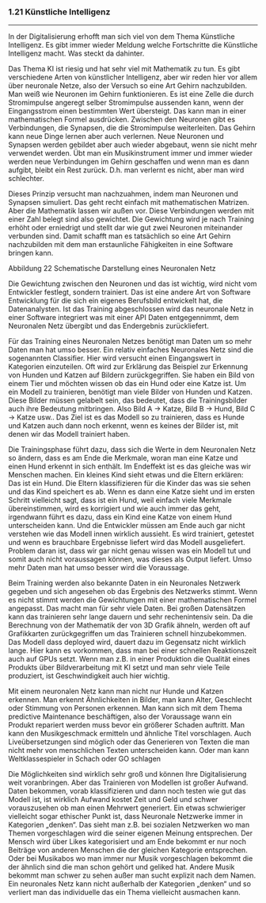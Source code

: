 ### 1.21 Künstliche Intelligenz
---

In der Digitalisierung erhofft man sich viel von dem Thema Künstliche Intelligenz. Es gibt immer wieder Meldung welche Fortschritte die Künstliche Intelligenz macht. Was steckt da dahinter.

Das Thema KI ist riesig und hat sehr viel mit Mathematik zu tun. Es gibt verschiedene Arten von künstlicher Intelligenz, aber wir reden hier vor allem über neuronale Netze, also der Versuch so eine Art Gehirn nachzubilden. Man weiß wie Neuronen im Gehirn funktionieren. Es ist eine Zelle die durch Stromimpulse angeregt selber Stromimpulse aussenden kann, wenn der Eingangsstrom einen bestimmten Wert übersteigt. Das kann man in einer mathematischen Formel ausdrücken. Zwischen den Neuronen gibt es Verbindungen, die Synapsen, die die Stromimpulse weiterleiten. Das Gehirn kann neue Dinge lernen aber auch verlernen. Neue Neuronen und Synapsen werden gebildet aber auch wieder abgebaut, wenn sie nicht mehr verwendet werden. Übt man ein Musikinstrument immer und immer wieder werden neue Verbindungen im Gehirn geschaffen und wenn man es dann aufgibt, bleibt ein Rest zurück. D.h. man verlernt es nicht, aber man wird schlechter.

Dieses Prinzip versucht man nachzuahmen, indem man Neuronen und Synapsen simuliert. Das geht recht einfach mit mathematischen Matrizen. Aber die Mathematik lassen wir außen vor.  Diese Verbindungen werden mit einer Zahl belegt sind also gewichtet. Die Gewichtung wird je nach Training erhöht oder erniedrigt und stellt dar wie gut zwei Neuronen miteinander verbunden sind. Damit schafft man es tatsächlich so eine Art Gehirn nachzubilden mit dem man erstaunliche Fähigkeiten in eine Software bringen kann.

Abbildung 22 Schematische Darstellung eines Neuronalen Netz

Die Gewichtung zwischen den Neuronen und das ist wichtig, wird nicht vom Entwickler festlegt, sondern trainiert. Das ist eine andere Art von Software Entwicklung für die sich ein eigenes Berufsbild entwickelt hat, die Datenanalysten. Ist das Training abgeschlossen wird das neuronale Netz in einer Software integriert was mit einer API Daten entgegennimmt, dem Neuronalen Netz übergibt und das Endergebnis zurückliefert. 

Für das Training eines Neuronalen Netzes benötigt man Daten um so mehr Daten man hat umso besser. Ein relativ einfaches Neuronales Netz sind die sogenannten Classifier. Hier wird versucht einen Eingangswert in Kategorien einzuteilen. Oft wird zur Erklärung das Beispiel zur Erkennung von Hunden und Katzen auf Bildern zurückgegriffen. Sie haben ein Bild von einem Tier und möchten wissen ob das ein Hund oder eine Katze ist. Um ein Modell zu trainieren, benötigt man viele Bilder von Hunden und Katzen. Diese Bilder müssen gelabelt sein, das bedeutet, dass die Trainingsbilder auch ihre Bedeutung mitbringen. Also Bild A -> Katze, Bild B -> Hund, Bild C -> Katze usw.. Das Ziel ist es das Modell so zu trainieren, dass es Hunde und Katzen auch dann noch erkennt, wenn es keines der Bilder ist, mit denen wir das Modell trainiert haben.

Die Trainingsphase führt dazu, dass sich die Werte in dem Neuronalen Netz so ändern, dass es am Ende die Merkmale, woran man eine Katze und einen Hund erkennt in sich enthält. Im Endeffekt ist es das gleiche was wir Menschen machen. Ein kleines Kind sieht etwas und die Eltern erklären: Das ist ein Hund. Die Eltern klassifizieren für die Kinder das was sie sehen und das Kind speichert es ab. Wenn es dann eine Katze sieht und im ersten Schritt vielleicht sagt, dass ist ein Hund, weil einfach viele Merkmale übereinstimmen, wird es korrigiert und wie auch immer das geht, irgendwann führt es dazu, dass ein Kind eine Katze von einem Hund unterscheiden kann. Und die Entwickler müssen am Ende auch gar nicht verstehen wie das Modell innen wirklich aussieht. Es wird trainiert, getestet und wenn es brauchbare Ergebnisse liefert wird das Modell ausgeliefert. Problem daran ist, dass wir gar nicht genau wissen was ein Modell tut und somit auch nicht voraussagen können, was dieses als Output liefert. Umso mehr Daten man hat umso besser wird die Voraussage. 

Beim Training werden also bekannte Daten in ein Neuronales Netzwerk gegeben und sich angesehen ob das Ergebnis des Netzwerks stimmt. Wenn es nicht stimmt werden die Gewichtungen mit einer mathematischen Formel angepasst. Das macht man für sehr viele Daten. Bei großen Datensätzen kann das trainieren sehr lange dauern und sehr rechenintensiv sein. Da die Berechnung von der Mathematik der von 3D Grafik ähneln, werden oft auf Grafikkarten zurückgegriffen um das Trainieren schnell hinzubekommen. Das Modell dass deployed wird, dauert dazu im Gegensatz nicht wirklich lange. Hier kann es vorkommen, dass man bei einer schnellen Reaktionszeit auch auf GPUs setzt. Wenn man z.B. in einer Produktion die Qualität eines Produkts über Bildverarbeitung mit KI setzt und man sehr viele Teile produziert, ist Geschwindigkeit auch hier wichtig.

Mit einem neuronalen Netz kann man nicht nur Hunde und Katzen erkennen. Man erkennt Ähnlichkeiten in Bilder, man kann Alter, Geschlecht oder Stimmung von Personen erkennen. Man kann sich mit dem Thema predictive Maintenance beschäftigen, also der Voraussage wann ein Produkt repariert werden muss bevor ein größerer Schaden auftritt. Man kann den Musikgeschmack ermitteln und ähnliche Titel vorschlagen. Auch Liveübersetzungen sind möglich oder das Generieren von Texten die man nicht mehr von menschlichen Texten unterscheiden kann. Oder man kann Weltklassespieler in Schach oder GO schlagen

Die Möglichkeiten sind wirklich sehr groß und können Ihre Digitalisierung weit voranbringen. Aber das Trainieren von Modellen ist großer Aufwand. Daten bekommen, vorab klassifizieren und dann noch testen wie gut das Modell ist, ist wirklich Aufwand kostet Zeit und Geld und schwer vorauszusehen ob man einen Mehrwert generiert. Ein etwas schwieriger vielleicht sogar ethischer Punkt ist, dass Neuronale Netzwerke immer in Kategorien „denken“. Das sieht man z.B. bei sozialen Netzwerken wo man Themen vorgeschlagen wird die seiner eigenen Meinung entsprechen. Der Mensch wird über Likes kategorisiert und am Ende bekommt er nur noch Beiträge von anderen Menschen die der gleichen Kategorie entsprechen. Oder bei Musikabos wo man immer nur Musik vorgeschlagen bekommt die der ähnlich sind die man schon gehört und geliked hat. Andere Musik bekommt man schwer zu sehen außer man sucht explizit nach dem Namen. Ein neuronales Netz kann nicht außerhalb der Kategorien „denken“ und so verliert man das individuelle das ein Thema vielleicht ausmachen kann.
